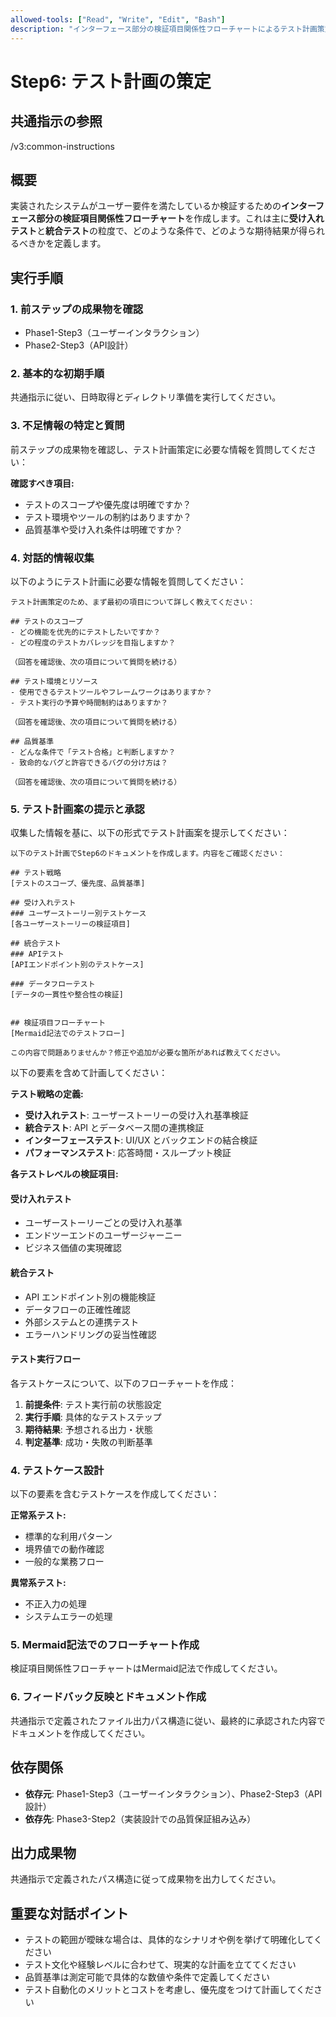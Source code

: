 ```yaml
---
allowed-tools: ["Read", "Write", "Edit", "Bash"]
description: "インターフェース部分の検証項目関係性フローチャートによるテスト計画策定"
---
```


# Step6: テスト計画の策定

## 共通指示の参照
/v3:common-instructions

## 概要
実装されたシステムがユーザー要件を満たしているか検証するための**インターフェース部分の検証項目関係性フローチャート**を作成します。これは主に**受け入れテスト**と**統合テスト**の粒度で、どのような条件で、どのような期待結果が得られるべきかを定義します。

## 実行手順

### 1. 前ステップの成果物を確認
* Phase1-Step3（ユーザーインタラクション）
* Phase2-Step3（API設計）

### 2. 基本的な初期手順
共通指示に従い、日時取得とディレクトリ準備を実行してください。

### 3. 不足情報の特定と質問
前ステップの成果物を確認し、テスト計画策定に必要な情報を質問してください：

**確認すべき項目:**
- テストのスコープや優先度は明確ですか？
- テスト環境やツールの制約はありますか？
- 品質基準や受け入れ条件は明確ですか？

### 4. 対話的情報収集
以下のようにテスト計画に必要な情報を質問してください：

```
テスト計画策定のため、まず最初の項目について詳しく教えてください：

## テストのスコープ
- どの機能を优先的にテストしたいですか？
- どの程度のテストカバレッジを目指しますか？

（回答を確認後、次の項目について質問を続ける）

## テスト環境とリソース
- 使用できるテストツールやフレームワークはありますか？
- テスト実行の予算や時間制約はありますか？

（回答を確認後、次の項目について質問を続ける）

## 品質基準
- どんな条件で「テスト合格」と判断しますか？
- 致命的なバグと許容できるバグの分け方は？

（回答を確認後、次の項目について質問を続ける）

```

### 5. テスト計画案の提示と承認
収集した情報を基に、以下の形式でテスト計画案を提示してください：

```
以下のテスト計画でStep6のドキュメントを作成します。内容をご確認ください：

## テスト戦略
[テストのスコープ、優先度、品質基準]

## 受け入れテスト
### ユーザーストーリー別テストケース
[各ユーザーストーリーの検証項目]

## 統合テスト
### APIテスト
[APIエンドポイント別のテストケース]

### データフローテスト
[データの一貫性や整合性の検証]


## 検証項目フローチャート
[Mermaid記法でのテストフロー]

この内容で問題ありませんか？修正や追加が必要な箇所があれば教えてください。
```

以下の要素を含めて計画してください：

**テスト戦略の定義:**
- **受け入れテスト**: ユーザーストーリーの受け入れ基準検証
- **統合テスト**: API とデータベース間の連携検証
- **インターフェーステスト**: UI/UX とバックエンドの結合検証
- **パフォーマンステスト**: 応答時間・スループット検証

**各テストレベルの検証項目:**

#### 受け入れテスト
- ユーザーストーリーごとの受け入れ基準
- エンドツーエンドのユーザージャーニー
- ビジネス価値の実現確認

#### 統合テスト
- API エンドポイント別の機能検証
- データフローの正確性確認
- 外部システムとの連携テスト
- エラーハンドリングの妥当性確認

#### テスト実行フロー
各テストケースについて、以下のフローチャートを作成：
1. **前提条件**: テスト実行前の状態設定
2. **実行手順**: 具体的なテストステップ
3. **期待結果**: 予想される出力・状態
4. **判定基準**: 成功・失敗の判断基準

### 4. テストケース設計
以下の要素を含むテストケースを作成してください：

**正常系テスト:**
- 標準的な利用パターン
- 境界値での動作確認
- 一般的な業務フロー

**異常系テスト:**
- 不正入力の処理
- システムエラーの処理

### 5. Mermaid記法でのフローチャート作成
検証項目関係性フローチャートはMermaid記法で作成してください。

### 6. フィードバック反映とドキュメント作成
共通指示で定義されたファイル出力パス構造に従い、最終的に承認された内容でドキュメントを作成してください。

## 依存関係
- **依存元**: Phase1-Step3（ユーザーインタラクション）、Phase2-Step3（API設計）
- **依存先**: Phase3-Step2（実装設計での品質保証組み込み）

## 出力成果物
共通指示で定義されたパス構造に従って成果物を出力してください。

## 重要な対話ポイント
- テストの範囲が曖昧な場合は、具体的なシナリオや例を挙げて明確化してください
- テスト文化や経験レベルに合わせて、現実的な計画を立ててください
- 品質基準は測定可能で具体的な数値や条件で定義してください
- テスト自動化のメリットとコストを考慮し、優先度をつけて計画してください